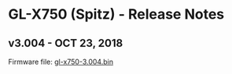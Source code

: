 # GL-X750 (Spitz) - Release Notes



## v3.004 - OCT 23, 2018

Firmware file: <a href="https://s3.us-east-2.amazonaws.com/download.gl-inet.com/firmware/x750/release/gl-x750-3.004.bin" target="_blank">gl-x750-3.004.bin</a>